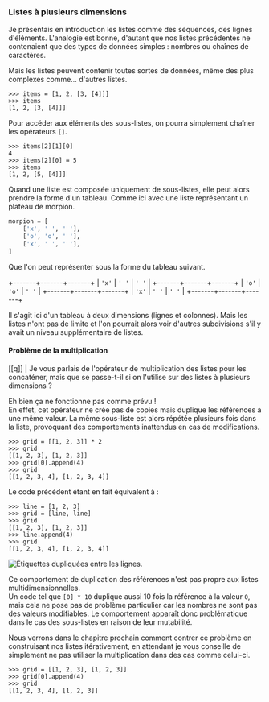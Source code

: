 ### Listes à plusieurs dimensions

Je présentais en introduction les listes comme des séquences, des lignes d'éléments.
L'analogie est bonne, d'autant que nos listes précédentes ne contenaient que des types de données simples : nombres ou chaînes de caractères.

Mais les listes peuvent contenir toutes sortes de données, même des plus complexes comme… d'autres listes.

```
>>> items = [1, 2, [3, [4]]]
>>> items
[1, 2, [3, [4]]]
```

Pour accéder aux éléments des sous-listes, on pourra simplement chaîner les opérateurs `[]`.

```pycon
>>> items[2][1][0]
4
>>> items[2][0] = 5
>>> items
[1, 2, [5, [4]]]
```

Quand une liste est composée uniquement de sous-listes, elle peut alors prendre la forme d'un tableau.
Comme ici avec une liste représentant un plateau de morpion.

```python
morpion = [
    ['x', ' ', ' '],
    ['o', 'o', ' '],
    ['x', ' ', ' '],
]
```

Que l'on peut représenter sous la forme du tableau suivant.

+-------+-------+-------+
| `'x'` | `' '` | `' '` |
+-------+-------+-------+
| `'o'` | `'o'` | `' '` |
+-------+-------+-------+
| `'x'` | `' '` | `' '` |
+-------+-------+-------+

Il s'agit ici d'un tableau à deux dimensions (lignes et colonnes).
Mais les listes n'ont pas de limite et l'on pourrait alors voir d'autres subdivisions s'il y avait un niveau supplémentaire de listes.

#### Problème de la multiplication

[[q]]
| Je vous parlais de l'opérateur de multiplication des listes pour les concaténer, mais que se passe-t-il si on l'utilise sur des listes à plusieurs dimensions ?

Eh bien ça ne fonctionne pas comme prévu !  
En effet, cet opérateur ne crée pas de copies mais duplique les références à une même valeur.
La même sous-liste est alors répétée plusieurs fois dans la liste, provoquant des comportements inattendus en cas de modifications.

```pycon
>>> grid = [[1, 2, 3]] * 2
>>> grid
[[1, 2, 3], [1, 2, 3]]
>>> grid[0].append(4)
>>> grid
[[1, 2, 3, 4], [1, 2, 3, 4]]
```

Le code précédent étant en fait équivalent à :

```pycon
>>> line = [1, 2, 3]
>>> grid = [line, line]
>>> grid
[[1, 2, 3], [1, 2, 3]]
>>> line.append(4)
>>> grid
[[1, 2, 3, 4], [1, 2, 3, 4]]
```

![Étiquettes dupliquées entre les lignes.](img/list_multiple_dim_ref.png)

Ce comportement de duplication des références n'est pas propre aux listes multidimensionnelles.  
Un code tel que `[0] * 10` duplique aussi 10 fois la référence à la valeur `0`, mais cela ne pose pas de problème particulier car les nombres ne sont pas des valeurs modifiables.
Le comportement apparaît donc problématique dans le cas des sous-listes en raison de leur mutabilité.

Nous verrons dans le chapitre prochain comment contrer ce problème en construisant nos listes itérativement, en attendant je vous conseille de simplement ne pas utiliser la multiplication dans des cas comme celui-ci.

```pycon
>>> grid = [[1, 2, 3], [1, 2, 3]]
>>> grid[0].append(4)
>>> grid
[[1, 2, 3, 4], [1, 2, 3]]
```

